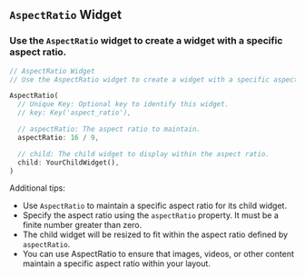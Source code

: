 ## `AspectRatio` Widget
### Use the `AspectRatio` widget to create a widget with a specific aspect ratio.

```dart
// AspectRatio Widget
// Use the AspectRatio widget to create a widget with a specific aspect ratio.

AspectRatio(
  // Unique Key: Optional key to identify this widget.
  // key: Key('aspect_ratio'),

  // aspectRatio: The aspect ratio to maintain.
  aspectRatio: 16 / 9,

  // child: The child widget to display within the aspect ratio.
  child: YourChildWidget(),
)
```

Additional tips:
- Use `AspectRatio` to maintain a specific aspect ratio for its child widget.
- Specify the aspect ratio using the `aspectRatio` property. It must be a finite number greater than zero.
- The child widget will be resized to fit within the aspect ratio defined by `aspectRatio`.
- You can use AspectRatio to ensure that images, videos, or other content maintain a specific aspect ratio within your layout.
